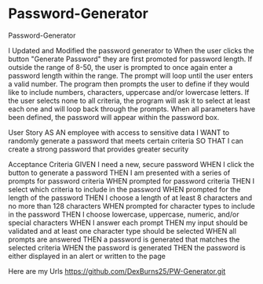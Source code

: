 # Password-Generator

Password-Generator



I Updated and Modified the password generator to When the user clicks the button "Generate Password" they are first promoted for password length. If outside the range of 8-50, the user is prompted to once again enter a password length within the range. The prompt will loop until the user enters a valid number. The program then prompts the user to define if they would like to include numbers, characters, uppercase and/or lowercase letters. If the user selects none to all criteria, the program will ask it to select at least each one and will loop back through the prompts. When all parameters have been defined, the password will appear within the password box.



User Story AS AN employee with access to sensitive data I WANT to randomly generate a password that meets certain criteria SO THAT I can create a strong password that provides greater security




Acceptance Criteria GIVEN I need a new, secure password WHEN I click the button to generate a password THEN I am presented with a series of prompts for password criteria WHEN prompted for password criteria THEN I select which criteria to include in the password WHEN prompted for the length of the password THEN I choose a length of at least 8 characters and no more than 128 characters WHEN prompted for character types to include in the password THEN I choose lowercase, uppercase, numeric, and/or special characters WHEN I answer each prompt THEN my input should be validated and at least one character type should be selected WHEN all prompts are answered THEN a password is generated that matches the selected criteria WHEN the password is generated THEN the password is either displayed in an alert or written to the page




Here are my Urls 
https://github.com/DexBurns25/PW-Generator.git


